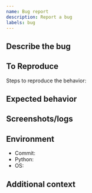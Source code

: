 ```yaml
---
name: Bug report
description: Report a bug
labels: bug
---
```


## Describe the bug

## To Reproduce
Steps to reproduce the behavior:

## Expected behavior

## Screenshots/logs

## Environment
- Commit:
- Python:
- OS:

## Additional context

